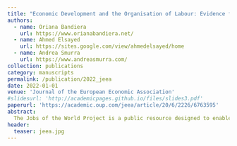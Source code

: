 ```yaml
---
title: "Economic Development and the Organisation of Labour: Evidence from the Jobs of the World Project"
authors:
  - name: Oriana Bandiera
    url: https://www.orianabandiera.net/
  - name: Ahmed Elsayed
    url: https://sites.google.com/view/ahmedelsayed/home
  - name: Andrea Smurra
    url: https://www.andreasmurra.com/
collection: publications
category: manuscripts
permalink: /publication/2022_jeea
date: 2022-01-01
venue: 'Journal of the European Economic Association'
#slidesurl: 'http://academicpages.github.io/files/slides3.pdf'
paperurl: 'https://academic.oup.com/jeea/article/20/6/2226/6763595'
abstract: 
  The Jobs of the World Project is a public resource designed to enable research on jobs and poverty across and within countries over the entire development spectrum. At its core is a new dataset assembled by harmonising Demographic and Health Surveys (DHS) and National Censuses (IPUMS) for all countries and all years after 1990 where data is available. The current version covers 115 countries, observed four times on average. We use the data to show how the nature of jobs and their allocation vary within countries by wealth and gender and across countries by stages of development. We discuss evidence that shows how disparities at the micro level lead to a misuse of human potential that links individual poverty to national income.
header:
  teaser: jeea.jpg
---
```

